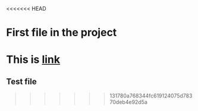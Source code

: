 <<<<<<< HEAD
# First file in the project

This is [link](http://google.com/)
=======
## Test file
>>>>>>> 131780a768344fc619124075d78370deb4e92d5a
